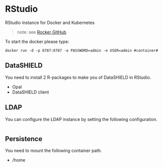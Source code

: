 # RStudio

RStudio instance for Docker and Kubernetes

> note: see [Rocker GitHub](https://github.com/rocker-org/rocker/wiki/Using-the-RStudio-image)

To start the docker please type:

```docker run -d -p 8787:8787 -e PASSWORD=admin -e USER=admin #container#```

## DataSHIELD

You need to install 2 R-packages to make you of DataSHIELD in RStudio.
- Opal
- DataSHIELD client

## LDAP

You can configure the LDAP instance by setting the following configuration.
```bash

```

## Persistence
You need to mount the following container path.
- /home

 